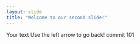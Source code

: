 ```yaml
---
layout: slide
title: "Welcome to our second slide!"
---
```

Your text
Use the left arrow to go back!
commit 101
